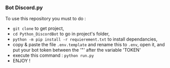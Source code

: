 ### Bot Discord.py

To use this repository you must to do :

- `git clone` to get project,
- `cd Python_DiscordBot` to go in project's folder,
- `python -m pip install -r requierement.txt` to install dependancies,
- copy & paste the file `.env.template` and rename this to `.env`, open it, and put your bot token between the '"' after the variable 'TOKEN'
- execute this command : `python run.py`
- ENJOY !